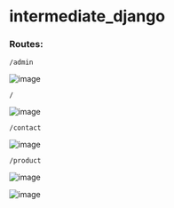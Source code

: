 # intermediate_django



### Routes:

    /admin
    
  ![image](https://user-images.githubusercontent.com/88283829/222991152-148ee455-ec78-41dc-a46a-dd67e428c9a4.png)

    
    /
    
  ![image](https://user-images.githubusercontent.com/88283829/222991126-3a5b57d8-d310-4a48-9386-39bc1b6ad5e3.png)


    /contact

  ![image](https://user-images.githubusercontent.com/88283829/222991510-4068e05d-9cf5-4815-87c1-3a1d9ad25324.png)


    /product
    
  ![image](https://user-images.githubusercontent.com/88283829/222985879-1586ac22-5872-47e0-855e-0986cee3d55d.png)
  
  ![image](https://user-images.githubusercontent.com/88283829/222992259-f7d07f6c-e7d9-4e24-9ddc-c3cb7532a511.png)

